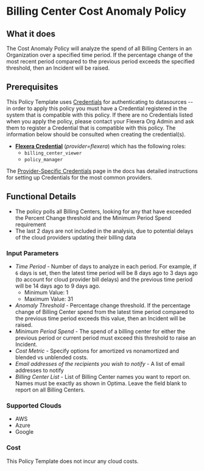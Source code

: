 # Billing Center Cost Anomaly Policy

## What it does

The Cost Anomaly Policy will analyze the spend of all Billing Centers in an Organization over a specified time period.  If the percentage change of the most recent period compared to the previous period exceeds the specified threshold, then an Incident will be raised.

## Prerequisites
This Policy Template uses [Credentials](https://docs.flexera.com/flexera/EN/Automation/ManagingCredentialsExternal.htm) for authenticating to datasources -- in order to apply this policy you must have a Credential registered in the system that is compatible with this policy. If there are no Credentials listed when you apply the policy, please contact your Flexera Org Admin and ask them to register a Credential that is compatible with this policy. The information below should be consulted when creating the credential(s).

- [**Flexera Credential**](https://docs.flexera.com/flexera/EN/Automation/ProviderCredentials.htm#Flexera) (*provider=flexera*) which has the following roles:
  - `billing_center_viewer`
  - `policy_manager`

The [Provider-Specific Credentials](https://docs.flexera.com/flexera/EN/Automation/ProviderCredentials.htm) page in the docs has detailed instructions for setting up Credentials for the most common providers.

## Functional Details

- The policy polls all Billing Centers, looking for any that have exceeded the Percent Change threshold and the Minimum Period Spend requirement
- The last 2 days are not included in the analysis, due to potential delays of the cloud providers updating their billing data

### Input Parameters

- *Time Period* - Number of days to analyze in each period. For example, if `6` days is set, then the latest time period will be 8 days ago to 3 days ago (to account for cloud provider bill delays) and the previous time period will be 14 days ago to 9 days ago.
  - Minimum Value: 1
  - Maximum Value: 31
- *Anomaly Threshold* - Percentage change threshold.  If the percentage change of Billing Center spend from the latest time period compared to the previous time period exceeds this value, then an Incident will be raised.
- *Minimum Period Spend* - The spend of a billing center for either the previous period or current period must exceed this threshold to raise an Incident.
- *Cost Metric* - Specify options for amortized vs nonamortized and blended vs unblended costs.
- *Email addresses of the recipients you wish to notify* - A list of email addresses to notify
- *Billing Center List* - List of Billing Center names you want to report on. Names must be exactly as shown in Optima.
  Leave the field blank to report on all Billing Centers.

### Supported Clouds

- AWS
- Azure
- Google

### Cost

This Policy Template does not incur any cloud costs.
